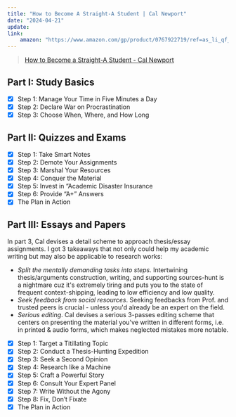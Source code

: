 ```yaml
---
title: "How to Become A Straight-A Student | Cal Newport"
date: "2024-04-21"
update: 
link:
    amazon: "https://www.amazon.com/gp/product/0767922719/ref=as_li_qf_asin_il_tl?ie=UTF8&tag=stuhac-20&creative=9325&linkCode=as2&creativeASIN=0767922719&linkId=98a11bfd8d18be630bd45d2525467c3c"
---
```


> [How to Become a Straight-A Student - Cal Newport](https://www.amazon.com/dp/0767922719?ref_=cm_sw_r_cp_ud_dp_VQPMW14BAYW14TAZN5N0)

## Part I: Study Basics

- [x] Step 1: Manage Your Time in Five Minutes a Day
- [x] Step 2: Declare War on Procrastination
- [x] Step 3: Choose When, Where, and How Long

## Part II: Quizzes and Exams

- [x] Step 1: Take Smart Notes
- [x] Step 2: Demote Your Assignments
- [x] Step 3: Marshal Your Resources
- [x] Step 4: Conquer the Material
- [x] Step 5: Invest in “Academic Disaster Insurance
- [x] Step 6: Provide “A+” Answers
- [x] The Plan in Action

## Part III: Essays and Papers

In part 3, Cal devises a detail scheme to approach thesis/essay assignments. I got 3 takeaways that not only could help my academic writing but may also be applicable to research works:

- _Split the mentally demanding tasks into steps._ Intertwining thesis/arguments construction, writing, and supporting sources-hunt is a nightmare cuz it's extremely tiring and puts you to the state of frequent context-shipping, leading to low efficiency and low quality.
- _Seek feedback from social resources_. Seeking feedbacks from Prof. and trusted peers is crucial - unless you'd already be an expert on the field.
- _Serious editing_. Cal devises a serious 3-passes editing scheme that centers on presenting the material you've written in different forms, i.e. in printed & audio forms, which makes neglected mistakes more notable.

- [x] Step 1: Target a Titillating Topic
- [x] Step 2: Conduct a Thesis-Hunting Expedition
- [x] Step 3: Seek a Second Opinion
- [x] Step 4: Research like a Machine
- [x] Step 5: Craft a Powerful Story
- [x] Step 6: Consult Your Expert Panel
- [x] Step 7: Write Without the Agony
- [x] Step 8: Fix, Don’t Fixate
- [x] The Plan in Action
